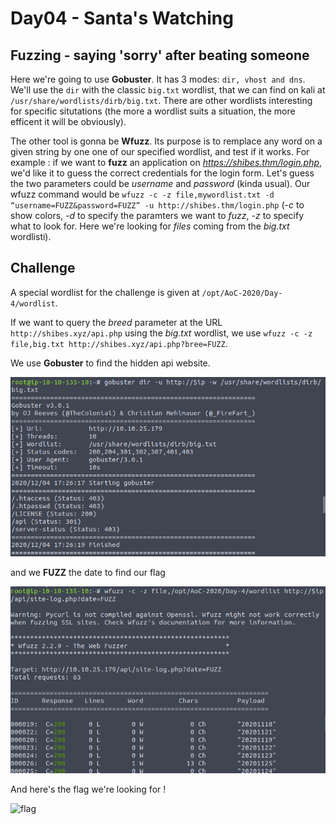 # Day04 - Santa's Watching

## Fuzzing - saying 'sorry' after beating someone

Here we're going to use __Gobuster__. It has 3 modes: `dir, vhost and dns`.
We'll use the `dir` with the classic `big.txt` wordlist, that we can find on kali at `/usr/share/wordlists/dirb/big.txt`. There are other wordlists interesting for specific situtations (the more a wordlist suits a situation, the more efficent it will be obviously).

The other tool is gonna be __Wfuzz__. Its purpose is to remplace any word on a given string by one one of our specified wordlist, and test if it works. For example : if we want to __fuzz__ an application on *https://shibes.thm/login.php*, we'd like it to guess the correct credentials for the login form. Let's guess the two parameters could be *username* and  *password* (kinda usual).
Our wfuzz command would be `wfuzz -c -z file,mywordlist.txt -d “username=FUZZ&password=FUZZ” -u http://shibes.thm/login.php` (*-c* to show colors, *-d* to specify the paramters we want to *fuzz*, *-z* to specify what to look for. Here we're looking for *files* coming from the *big.txt* wordlisti).

## Challenge

A special wordlist for the challenge is given at `/opt/AoC-2020/Day-4/wordlist`.

If we want to query the *breed* parameter at the URL `http://shibes.xyz/api.php` using the *big.txt* wordlist,
we use `wfuzz -c -z file,big.txt http://shibes.xyz/api.php?bree=FUZZ`.

We use __Gobuster__ to find the hidden api website.

![gobuster-api](https://github.com/oghobhainn/TryHackMe/blob/main/images/adventofcyber/day04/gobuster-api.png)

and we __FUZZ__ the date to find our flag

![fuzz-date](https://github.com/oghobhainn/TryHackMe/blob/main/images/adventofcyber/day04/fuzz-date.png)

And here's the flag we're looking for !

![flag](https://github.com/oghobhainn/TryHackMe/blob/main/images/adventofcyber/day03/flag.png)

